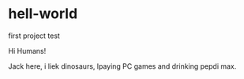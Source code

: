 # hell-world
first project test

Hi Humans!

Jack here, i liek dinosaurs, lpaying PC games and drinking pepdi max.
